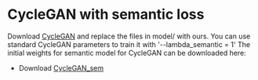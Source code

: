 # CycleGAN with semantic loss
Download [CycleGAN](https://github.com/junyanz/pytorch-CycleGAN-and-pix2pix) and replace the files in model/ with ours.
You can use standard CycleGAN parameters to train it with '--lambda_semantic = 1'
The initial weights for semantic model for CycleGAN can be downloaded here:
* Download [CycleGAN_sem](https://drive.google.com/open?id=1ysOLKt7vgRjSOCiw1_R2v15R6-qfl3Fr)
